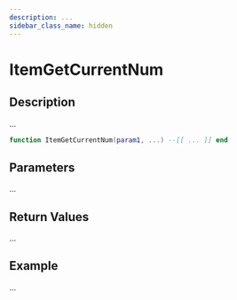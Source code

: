 ```yaml
---
description: ...
sidebar_class_name: hidden
---
```


# ItemGetCurrentNum

## Description

...

```lua
function ItemGetCurrentNum(param1, ...) --[[ ... ]] end
```

## Parameters

...

## Return Values

...

## Example

...

